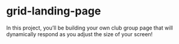 # grid-landing-page
In this project, you’ll be building your own club group page that will dynamically respond as you adjust the size of your screen!​
